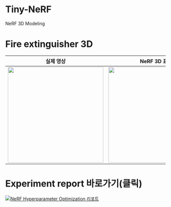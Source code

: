 # Tiny-NeRF
NeRF 3D Modeling

# Fire extinguisher 3D

| 실제 영상 | NeRF 3D 표현 |
|----------|-------------|
| <img src="https://github.com/youngbin03/Tiny-NeRF/assets/87307678/3a983cf7-4d7c-48bf-b43d-f4ef6027d92d" height="300"> | <img src="https://github.com/youngbin03/Tiny-NeRF/assets/87307678/fd881f27-992c-4e10-becf-e4d22c0c5bd1" height="300"> |

# Experiment report 바로가기(클릭)
[![NeRF Hyperparameter Optimization 리포트](https://github.com/youngbin03/Tiny-NeRF/assets/87307678/56b0bb5d-a38b-452e-a45c-e21822e10f83)](https://wandb.ai/sfeef/fire-extinguisher/reports/NeRF-Hyperparameter-Optimization--Vmlldzo3MTA5NjU5)
